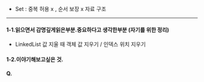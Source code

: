 * Set : 중복 허용 x , 순서 보장 x 자료 구조








---
#### 1-1.읽으면서 감명깊게읽은부분.중요하다고 생각한부분 (자기를 위한 정리)
* LinkedList 값 지울 때 객체 값 지우기 / 인덱스 위치 지우기 

#### 1-2.이야기해보고싶은 것.

#### Q.